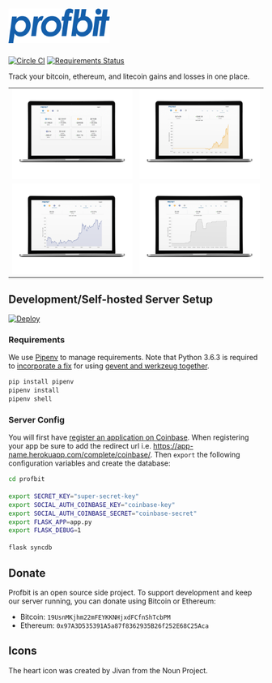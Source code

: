 # <img width="200" alt="profbit logo" src="https://raw.githubusercontent.com/joshblum/profbit/master/profbit/static/img/logo.png">
[![Circle CI](https://circleci.com/gh/joshblum/profbit.svg?maxAge=2592000&style=shield)](https://circleci.com/gh/joshblum/profbit)
[![Requirements Status](https://requires.io/github/joshblum/profbit/requirements.svg?branch=master)](https://requires.io/github/joshblum/profbit/requirements/?branch=master)

Track your bitcoin, ethereum, and litecoin gains and losses in one place.

| | |
|:-------------------------:|:-------------------------:|
|<img width="300" alt="profbit preview" src="https://github.com/joshblum/profbit/blob/master/profbit/static/img/carousel-0.png"> | <img width="300" alt="profbit preview" src="https://github.com/joshblum/profbit/blob/master/profbit/static/img/carousel-1.png"> | |
<img width="300" alt="profbit preview" src="https://github.com/joshblum/profbit/blob/master/profbit/static/img/carousel-2.png"> | <img width="300" alt="profbit preview" src="https://github.com/joshblum/profbit/blob/master/profbit/static/img/carousel-3.png"> |

## Development/Self-hosted Server Setup

[![Deploy](https://www.herokucdn.com/deploy/button.svg)](https://heroku.com/deploy)


### Requirements
We use [Pipenv](http://docs.python-guide.org/en/latest/dev/virtualenvs/) to
manage requirements. Note that Python 3.6.3 is required to [incorporate a
fix](https://bugs.python.org/issue26721) for using [gevent and werkzeug
together](https://github.com/pallets/werkzeug/issues/920).

```bash
pip install pipenv
pipenv install
pipenv shell
```

### Server Config
You will first have [register an application on
Coinbase](https://coinbase.com/oauth/applications/new). When registering your app
be sure to add the redirect url i.e.
https://app-name.herokuapp.com/complete/coinbase/. Then `export` the following
configuration variables and create the database:

```bash
cd profbit

export SECRET_KEY="super-secret-key"
export SOCIAL_AUTH_COINBASE_KEY="coinbase-key"
export SOCIAL_AUTH_COINBASE_SECRET="coinbase-secret"
export FLASK_APP=app.py
export FLASK_DEBUG=1

flask syncdb
```


## Donate

Profbit is an open source side project. To support development and keep
our server running, you can donate using Bitcoin or Ethereum:

- Bitcoin: `19UsnMKjhm22mFEYKKNHjxdFCfnShTcbPM`
- Ethereum: `0x97A3D535391A5a87f8362935B26f252E68C25Aca`


## Icons
The heart icon was created by Jivan from the Noun Project.
